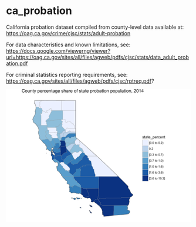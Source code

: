 # ca_probation

California probation dataset compiled from county-level data available at: 
https://oag.ca.gov/crime/cjsc/stats/adult-probation 

For data characteristics and known limitations, see:
https://docs.google.com/viewerng/viewer?url=https://oag.ca.gov/sites/all/files/agweb/pdfs/cjsc/stats/data_adult_probation.pdf 

For criminal statistics reporting requirements, see:
https://oag.ca.gov/sites/all/files/agweb/pdfs/cjsc/rptreq.pdf? 


![My image](https://github.com/pete-rjames/ca_probation/blob/master/ca_probation_map.png)
